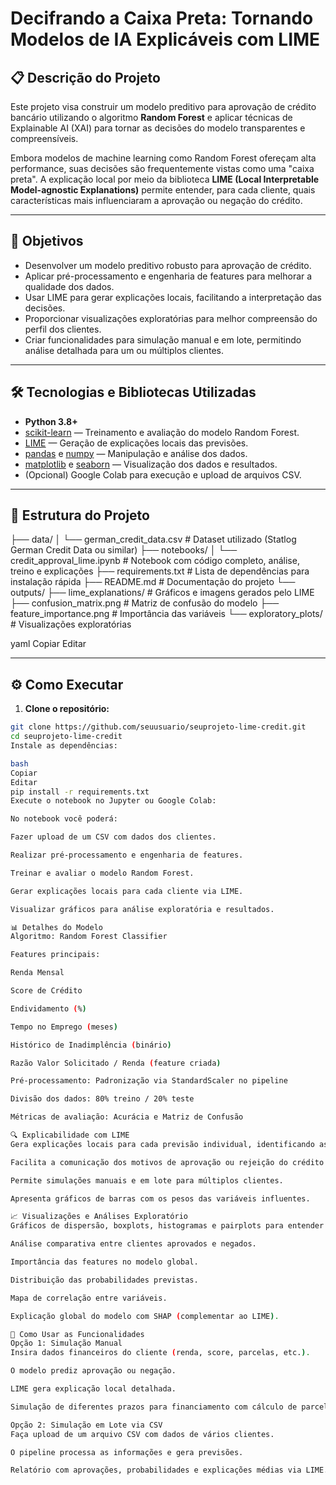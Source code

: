 # Decifrando a Caixa Preta: Tornando Modelos de IA Explicáveis com LIME

## 📋 Descrição do Projeto

Este projeto visa construir um modelo preditivo para aprovação de crédito bancário utilizando o algoritmo **Random Forest** e aplicar técnicas de Explainable AI (XAI) para tornar as decisões do modelo transparentes e compreensíveis.

Embora modelos de machine learning como Random Forest ofereçam alta performance, suas decisões são frequentemente vistas como uma "caixa preta". A explicação local por meio da biblioteca **LIME (Local Interpretable Model-agnostic Explanations)** permite entender, para cada cliente, quais características mais influenciaram a aprovação ou negação do crédito.

---

## 🎯 Objetivos

- Desenvolver um modelo preditivo robusto para aprovação de crédito.
- Aplicar pré-processamento e engenharia de features para melhorar a qualidade dos dados.
- Usar LIME para gerar explicações locais, facilitando a interpretação das decisões.
- Proporcionar visualizações exploratórias para melhor compreensão do perfil dos clientes.
- Criar funcionalidades para simulação manual e em lote, permitindo análise detalhada para um ou múltiplos clientes.

---

## 🛠️ Tecnologias e Bibliotecas Utilizadas

- **Python 3.8+**
- [scikit-learn](https://scikit-learn.org/stable/) — Treinamento e avaliação do modelo Random Forest.
- [LIME](https://github.com/marcotcr/lime) — Geração de explicações locais das previsões.
- [pandas](https://pandas.pydata.org/) e [numpy](https://numpy.org/) — Manipulação e análise dos dados.
- [matplotlib](https://matplotlib.org/) e [seaborn](https://seaborn.pydata.org/) — Visualização dos dados e resultados.
- (Opcional) Google Colab para execução e upload de arquivos CSV.

---

## 📂 Estrutura do Projeto

├── data/
│ └── german_credit_data.csv # Dataset utilizado (Statlog German Credit Data ou similar)
├── notebooks/
│ └── credit_approval_lime.ipynb # Notebook com código completo, análise, treino e explicações
├── requirements.txt # Lista de dependências para instalação rápida
├── README.md # Documentação do projeto
└── outputs/
├── lime_explanations/ # Gráficos e imagens gerados pelo LIME
├── confusion_matrix.png # Matriz de confusão do modelo
├── feature_importance.png # Importância das variáveis
└── exploratory_plots/ # Visualizações exploratórias

yaml
Copiar
Editar

---

## ⚙️ Como Executar

1. **Clone o repositório:**
```bash
git clone https://github.com/seuusuario/seuprojeto-lime-credit.git
cd seuprojeto-lime-credit
Instale as dependências:

bash
Copiar
Editar
pip install -r requirements.txt
Execute o notebook no Jupyter ou Google Colab:

No notebook você poderá:

Fazer upload de um CSV com dados dos clientes.

Realizar pré-processamento e engenharia de features.

Treinar e avaliar o modelo Random Forest.

Gerar explicações locais para cada cliente via LIME.

Visualizar gráficos para análise exploratória e resultados.

📊 Detalhes do Modelo
Algoritmo: Random Forest Classifier

Features principais:

Renda Mensal

Score de Crédito

Endividamento (%)

Tempo no Emprego (meses)

Histórico de Inadimplência (binário)

Razão Valor Solicitado / Renda (feature criada)

Pré-processamento: Padronização via StandardScaler no pipeline

Divisão dos dados: 80% treino / 20% teste

Métricas de avaliação: Acurácia e Matriz de Confusão

🔍 Explicabilidade com LIME
Gera explicações locais para cada previsão individual, identificando as features mais impactantes na decisão.

Facilita a comunicação dos motivos de aprovação ou rejeição do crédito para clientes, gerentes e órgãos reguladores.

Permite simulações manuais e em lote para múltiplos clientes.

Apresenta gráficos de barras com os pesos das variáveis influentes.

📈 Visualizações e Análises Exploratório
Gráficos de dispersão, boxplots, histogramas e pairplots para entender a distribuição dos dados e perfil dos clientes.

Análise comparativa entre clientes aprovados e negados.

Importância das features no modelo global.

Distribuição das probabilidades previstas.

Mapa de correlação entre variáveis.

Explicação global do modelo com SHAP (complementar ao LIME).

📖 Como Usar as Funcionalidades
Opção 1: Simulação Manual
Insira dados financeiros do cliente (renda, score, parcelas, etc.).

O modelo prediz aprovação ou negação.

LIME gera explicação local detalhada.

Simulação de diferentes prazos para financiamento com cálculo de parcelas e endividamento.

Opção 2: Simulação em Lote via CSV
Faça upload de um arquivo CSV com dados de vários clientes.

O pipeline processa as informações e gera previsões.

Relatório com aprovações, probabilidades e explicações médias via LIME.
